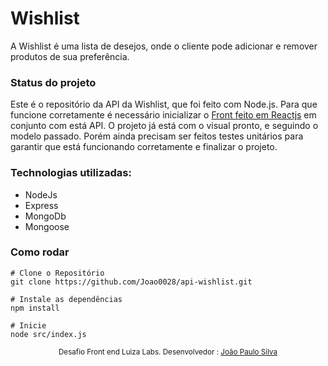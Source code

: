# Wishlist
A Wishlist é uma lista de desejos, onde o cliente pode adicionar e remover produtos de sua preferência.


### Status do projeto

Este é o repositório da API da Wishlist, que foi feito com Node.js. Para que funcione corretamente é necessário inicializar o <a href="https://github.com/Joao0028/wishlist" target="_blank">Front feito em Reactjs</a> em conjunto com está API.
O projeto já está com o visual pronto, e seguindo o modelo passado. Porém ainda precisam ser feitos testes unitários para garantir que está funcionando corretamente e finalizar o projeto.

### Technologias utilizadas:
- NodeJs
- Express
- MongoDb
- Mongoose

### Como rodar

```
# Clone o Repositório
git clone https://github.com/Joao0028/api-wishlist.git
```

```
# Instale as dependências
npm install
```

```
# Inicie
node src/index.js
```

<div align="center">
  <sub>Desafio Front end Luiza Labs. Desenvolvedor :
    <a href="https://github.com/Joao0028">João Paulo Silva</a>
  </sub>
</div>
